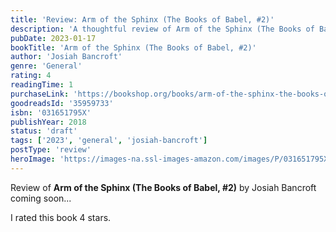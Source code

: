 ```yaml
---
title: 'Review: Arm of the Sphinx (The Books of Babel, #2)'
description: 'A thoughtful review of Arm of the Sphinx (The Books of Babel, #2) by Josiah Bancroft'
pubDate: 2023-01-17
bookTitle: 'Arm of the Sphinx (The Books of Babel, #2)'
author: 'Josiah Bancroft'
genre: 'General'
rating: 4
readingTime: 1
purchaseLink: 'https://bookshop.org/books/arm-of-the-sphinx-the-books-of-babel-2/9780316517959'
goodreadsId: '35959733'
isbn: '031651795X'
publishYear: 2018
status: 'draft'
tags: ['2023', 'general', 'josiah-bancroft']
postType: 'review'
heroImage: 'https://images-na.ssl-images-amazon.com/images/P/031651795X.01.L.jpg'
---
```


Review of **Arm of the Sphinx (The Books of Babel, #2)** by Josiah Bancroft coming soon...

I rated this book 4 stars.